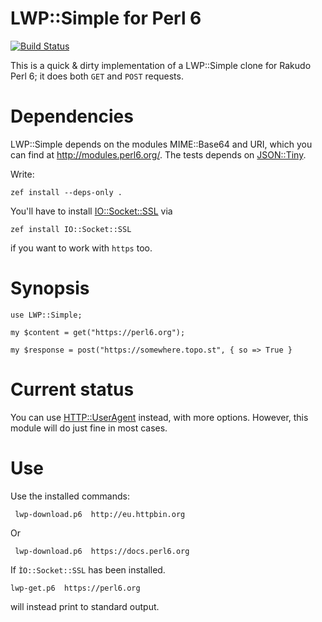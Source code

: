 LWP::Simple for Perl 6
=================

[![Build Status](https://travis-ci.org/perl6/perl6-lwp-simple.svg?branch=master)](https://travis-ci.org/perl6/perl6-lwp-simple)

This is a quick & dirty implementation of a LWP::Simple clone for Rakudo Perl 6; it does both `GET` and `POST` requests.

Dependencies
============

LWP::Simple depends on the modules MIME::Base64 and URI,
which you can find at http://modules.perl6.org/. The tests depends
on [JSON::Tiny](https://github.com/moritz/json).

Write:

    zef install --deps-only .
    
You'll have to
install [IO::Socket::SSL](https://github.com/sergot/io-socket-ssl) via

    zef install IO::Socket::SSL
    
if you want to work with `https` too.

Synopsis
========

```perl6
use LWP::Simple;

my $content = get("https://perl6.org");

my $response = post("https://somewhere.topo.st", { so => True }
```


Current status
==============

You can
use [HTTP::UserAgent](https://github.com/sergot/http-useragent)
instead, with more options. However, this module will do just fine in
most cases. 

Use
===

Use the installed commands:

     lwp-download.p6  http://eu.httpbin.org

Or

     lwp-download.p6  https://docs.perl6.org 
     
If `ÌO::Socket::SSL` has been installed.

    lwp-get.p6  https://perl6.org
    
will instead print to standard output.

